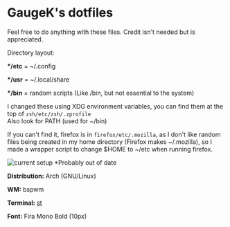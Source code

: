 # GaugeK's dotfiles

Feel free to do anything with these files. Credit isn't needed but is appreciated.

Directory layout:

**\*/etc** = ~/.config

**\*/usr** = ~/.local/share

**\*/bin** = random scripts (Like /bin, but not essential to the system)

I changed these using XDG environment variables, you can find them at the top of `zsh/etc/zsh/.zprofile`  
Also look for PATH (used for ~/bin)

If you can't find it, firefox is in `firefox/etc/.mozilla`, as I don't like random files being created in my home directory (Firefox makes ~/.mozilla), so I made a wrapper script to change $HOME to ~/etc when running firefox.

![current setup](https://i.imgur.com/eqP0327.png) \*Probably out of date

**Distribution:** Arch (GNU/Linux)

**WM:** bspwm

**Terminal:** [st](https://github.com/GaugeK/st)

**Font:** Fira Mono Bold (10px)
